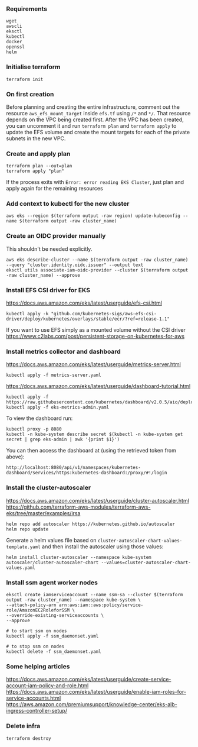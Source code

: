 ### Requirements

    wget
    awscli
    eksctl
    kubectl
    docker
    openssl
    helm

### Initialise terraform

    terraform init

### On first creation

Before planning and creating the entire infrastructure, comment out the resource `aws_efs_mount_target` inside `efs.tf` using `/*` and `*/`. That resource depends on the VPC being created first. After the VPC has been created, you can uncomment it and run `terraform plan` and `terraform apply` to update the EFS volume and create the mount targets for each of the private subnets in the new VPC.

### Create and apply plan

    terraform plan --out=plan
    terraform apply "plan"

If the process exits with `Error: error reading EKS Cluster`, just plan and apply again for the remaining resources

### Add context to kubectl for the new cluster

    aws eks --region $(terraform output -raw region) update-kubeconfig --name $(terraform output -raw cluster_name)

### Create an OIDC provider manually

This shouldn't be needed explicitly.

    aws eks describe-cluster --name $(terraform output -raw cluster_name) --query "cluster.identity.oidc.issuer" --output text
    eksctl utils associate-iam-oidc-provider --cluster $(terraform output -raw cluster_name) --approve

### Install EFS CSI driver for EKS

https://docs.aws.amazon.com/eks/latest/userguide/efs-csi.html

    kubectl apply -k "github.com/kubernetes-sigs/aws-efs-csi-driver/deploy/kubernetes/overlays/stable/ecr/?ref=release-1.1"

If you want to use EFS simply as a mounted volume without the CSI driver https://www.c2labs.com/post/persistent-storage-on-kubernetes-for-aws

### Install metrics collector and dashboard

https://docs.aws.amazon.com/eks/latest/userguide/metrics-server.html

    kubectl apply -f metrics-server.yaml

https://docs.aws.amazon.com/eks/latest/userguide/dashboard-tutorial.html

    kubectl apply -f https://raw.githubusercontent.com/kubernetes/dashboard/v2.0.5/aio/deploy/recommended.yaml
    kubectl apply -f eks-metrics-admin.yaml

To view the dashboard run:

    kubectl proxy -p 8080
    kubectl -n kube-system describe secret $(kubectl -n kube-system get secret | grep eks-admin | awk '{print $1}')

You can then access the dashboard at (using the retrieved token from above):

    http://localhost:8080/api/v1/namespaces/kubernetes-dashboard/services/https:kubernetes-dashboard:/proxy/#!/login

### Install the cluster-autoscaler

https://docs.aws.amazon.com/eks/latest/userguide/cluster-autoscaler.html
https://github.com/terraform-aws-modules/terraform-aws-eks/tree/master/examples/irsa

    helm repo add autoscaler https://kubernetes.github.io/autoscaler
    helm repo update

Generate a helm values file based on `cluster-autoscaler-chart-values-template.yaml` and then install the autoscaler using those values:

    helm install cluster-autoscaler --namespace kube-system autoscaler/cluster-autoscaler-chart --values=cluster-autoscaler-chart-values.yaml

### Install ssm agent worker nodes

    eksctl create iamserviceaccount --name ssm-sa --cluster $(terraform output -raw cluster_name) --namespace kube-system \
    --attach-policy-arn arn:aws:iam::aws:policy/service-role/AmazonEC2RoleforSSM \
    --override-existing-serviceaccounts \
    --approve

    # to start ssm on nodes
    kubectl apply -f ssm_daemonset.yaml

    # to stop ssm on nodes
    kubectl delete -f ssm_daemonset.yaml

### Some helping articles

https://docs.aws.amazon.com/eks/latest/userguide/create-service-account-iam-policy-and-role.html
https://docs.aws.amazon.com/eks/latest/userguide/enable-iam-roles-for-service-accounts.html
https://aws.amazon.com/premiumsupport/knowledge-center/eks-alb-ingress-controller-setup/

### Delete infra

    terraform destroy

